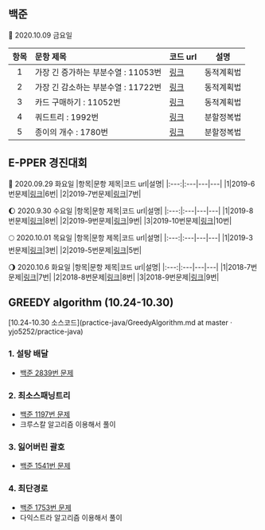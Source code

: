 ## 백준

:rocket: 2020.10.09 금요일

|항목|문항 제목|코드 url|설명|
|:---:|:---|---|---|
|1|가장 긴 증가하는 부분수열 : 11053번|[링크](https://github.com/yjo5252/practice-java/blob/master/Baekjoon/DynamicProgramming.md)|동적계획법|
|2|가장 긴 감소하는 부분수열 : 11722번|[링크](https://github.com/yjo5252/practice-java/blob/master/Baekjoon/DynamicProgramming.md)|동적계획법|
|3|카드 구매하기 : 11052번|[링크](https://github.com/yjo5252/practice-java/blob/master/Baekjoon/DynamicProgramming.md)|동적계획법|
|4|쿼드트리 : 1992번|[링크](https://github.com/yjo5252/practice-java/blob/master/Baekjoon/DivideNConquer.md)|분할정복법|
|5|종이의 개수 : 1780번|[링크](https://github.com/yjo5252/practice-java/blob/master/Baekjoon/DivideNConquer.md)|분할정복법|


## E-PPER 경진대회 

:satellite: 2020.09.29 화요일
|항목|문항 제목|코드 url|설명|
|:---:|:---|---|---|
|1|2019-6번문제|[링크](https://github.com/yjo5252/practice-java/blob/master/epper19/epper19_6.java)|6번|
|2|2019-7번문제|[링크](https://github.com/yjo5252/practice-java/blob/master/epper19/epper19_7.java)|7번|

:waxing_gibbous_moon: 2020.9.30 수요일
|항목|문항 제목|코드 url|설명|
|:---:|:---|---|---|
|1|2019-8번문제|[링크](https://github.com/yjo5252/practice-java/blob/master/epper19/epper19_8.java)|8번|
|2|2019-9번문제|[링크](https://github.com/yjo5252/practice-java/blob/master/epper19/epper19_9.java)|9번|
|3|2019-10번문제|[링크](https://github.com/yjo5252/practice-java/blob/master/epper19/epper19_10.java)|10번|

:full_moon: 2020.10.01 목요일
|항목|문항 제목|코드 url|설명|
|:---:|:---|---|---|
|1|2019-3번문제|[링크](https://github.com/yjo5252/practice-java/blob/master/epper19/epper19_3.java)|3번|
|2|2019-5번문제|[링크](https://github.com/yjo5252/practice-java/blob/master/epper19/epper19_5.java)|5번|

:waning_gibbous_moon: 2020.10.6 화요일
|항목|문항 제목|코드 url|설명|
|:---:|:---|---|---|
|1|2018-7번문제|[링크](https://github.com/yjo5252/practice-java/blob/master/epper18/epper18_7.java)|7번|
|2|2018-8번문제|[링크](https://github.com/yjo5252/practice-java/blob/master/epper19/epper19_8.java)|8번|
|3|2018-9번문제|[링크](https://github.com/yjo5252/practice-java/blob/master/epper19/epper19_9.java)|9번|


## GREEDY algorithm (10.24-10.30)
[10.24-10.30 소스코드](practice-java/GreedyAlgorithm.md at master · yjo5252/practice-java)

### 1. 설탕 배달
* [백준 2839번 문제](https://www.acmicpc.net/problem/2839)

### 2. 최소스패닝트리
* [백준 1197번 문제](https://www.acmicpc.net/problem/1197)
* 크루스칼 알고리즘 이용해서 풀이 
### 3. 잃어버린 괄호
* [백준 1541번 문제](https://www.acmicpc.net/problem/1541)

### 4. 최단경로 
* [백준 1753번 문제](https://www.acmicpc.net/problem/1753)
* 다익스트라 알고리즘 이용해서 풀이 
